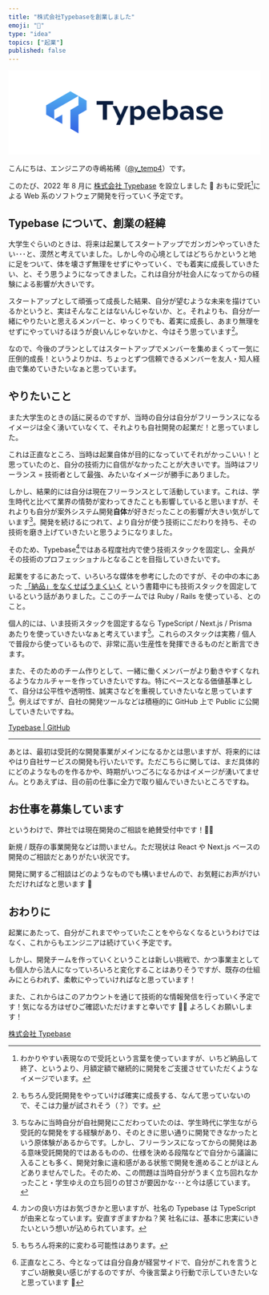 ```yaml
---
title: "株式会社Typebaseを創業しました"
emoji: "🙌"
type: "idea"
topics: ["起業"]
published: false
---
```


![](/images/founded-typebase-inc/logo-landscape.png)

こんにちは、エンジニアの寺嶋祐稀（[@y_temp4](https://twitter.com/y_temp4)）です。

このたび、2022 年 8 月に [株式会社 Typebase](https://typebase.dev/) を設立しました 🙌
おもに受託[^1]による Web 系のソフトウェア開発を行っていく予定です。

[^1]: わかりやすい表現なので受託という言葉を使っていますが、いちど納品して終了、というより、月額定額で継続的に開発をご支援させていただくようなイメージでいます。

## Typebase について、創業の経緯

大学生ぐらいのときは、将来は起業してスタートアップでガンガンやっていきたい･･･と、漠然と考えていました。しかし今の心境としてはどちらかというと地に足をついて、体を壊さず無理をせずにやっていく、でも着実に成長していきたい、と、そう思うようになってきました。これは自分が社会人になってからの経験による影響が大きいです。

スタートアップとして頑張って成長した結果、自分が望むような未来を描けているかというと、実はそんなことはないんじゃないか、と。それよりも、自分が一緒にやりたいと思えるメンバーと、ゆっくりでも、着実に成長し、あまり無理をせずにやっていけるほうが良いんじゃないかと、今はそう思っています[^2]。

[^2]: もちろん受託開発をやっていけば確実に成長する、なんて思っていないので、そこは力量が試されそう（？）です。

なので、今後のプランとしてはスタートアップでメンバーを集めまくって一気に圧倒的成長！というよりかは、ちょっとずつ信頼できるメンバーを友人・知人経由で集めていきたいなぁと思っています。

## やりたいこと

また大学生のときの話に戻るのですが、当時の自分は自分がフリーランスになるイメージは全く湧いていなくて、それよりも自社開発の起業だ！と思っていました。

これは正直なところ、当時は起業自体が目的になっていてそれがかっこいい！と思っていたのと、自分の技術力に自信がなかったことが大きいです。当時はフリーランス = 技術者として最強、みたいなイメージが勝手にありました。

しかし、結果的には自分は現在フリーランスとして活動しています。これは、学生時代と比べて業界の情勢が変わってきたことも影響していると思いますが、それよりも自分が案外システム開発**自体**が好きだったことの影響が大きい気がしています[^3]。開発を続けるにつれて、より自分が使う技術にこだわりを持ち、その技術を磨き上げていきたいと思うようになりました。

[^3]: ちなみに当時自分が自社開発にこだわっていたのは、学生時代に学生ながら受託的な開発をする経験があり、そのときに思い通りに開発できなかったという原体験があるからです。しかし、フリーランスになってからの開発はある意味受託開発的ではあるものの、仕様を決める段階などで自分から議論に入ることも多く、開発対象に違和感がある状態で開発を進めることがほとんどありませんでした。そのため、この問題は当時自分がうまく立ち回れなかったこと・学生ゆえの立ち回りの甘さが要因かな･･･と今は感じています。

そのため、Typebase[^4]ではある程度社内で使う技術スタックを固定し、全員がその技術のプロフェッショナルとなることを目指していきたいです。

[^4]:
    カンの良い方はお気づきかと思いますが、社名の Typebase は TypeScript が由来となっています。安直すぎますかね？笑
    社名には、基本に忠実にいきたいという想いが込められています。

起業をするにあたって、いろいろな媒体を参考にしたのですが、その中の本にあった [「納品」をなくせばうまくいく](https://www.amazon.co.jp/dp/B00LSQ8G4W) という書籍中にも技術スタックを固定しているという話がありました。ここのチームでは Ruby / Rails を使っている、とのこと。

個人的には、いま技術スタックを固定するなら TypeScript / Next.js / Prisma あたりを使っていきたいなぁと考えています[^5]。これらのスタックは実務 / 個人で普段から使っているもので、非常に高い生産性を発揮できるものだと断言できます。

[^5]: もちろん将来的に変わる可能性はあります。

また、そのためのチーム作りとして、一緒に働くメンバーがより動きやすくなれるようなカルチャーを作っていきたいですね。特にベースとなる価値基準として、自分は公平性や透明性、誠実さなどを重視していきたいなと思っています[^6]。例えばですが、自社の開発ツールなどは積極的に GitHub 上で Public に公開していきたいですね。

[^6]: 正直なところ、今となっては自分自身が経営サイドで、自分がこれを言うとすごい胡散臭い感じがするのですが、今後言葉より行動で示していきたいなと思っています 💪

[Typebase | GitHub](https://github.com/typebase-inc)

---

あとは、最初は受託的な開発事業がメインになるかとは思いますが、将来的にはやはり自社サービスの開発も行いたいです。ただこちらに関しては、まだ具体的にどのようなものを作るかや、時期がいつごろになるかはイメージが湧いてません。とりあえずは、目の前の仕事に全力で取り組んでいきたいところですね。

## お仕事を募集しています

というわけで、弊社では現在開発のご相談を絶賛受付中です！🙇‍♂️

新規 / 既存の事業開発などは問いません。ただ現状は React や Next.js ベースの開発のご相談だとありがたい状況です。

開発に関するご相談はどのようなものでも構いませんので、お気軽にお声がけいただければなと思います 🙏

## おわりに

起業にあたって、自分がこれまでやっていたことをやらなくなるというわけではなく、これからもエンジニアは続けていく予定です。

しかし、開発チームを作っていくということは新しい挑戦で、かつ事業主としても個人から法人になっていろいろと変化することはありそうですが、既存の仕組みにとらわれず、柔軟にやっていければなと思っています！

また、これからはこのアカウントを通じて技術的な情報発信を行っていく予定です！気になる方はぜひご確認いただけますと幸いです 🙇‍♂️
よろしくお願いします！

[株式会社 Typebase](https://typebase.dev/)
